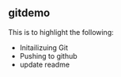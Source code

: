 ## gitdemo
This is to highlight the following:

- Initailizuing Git
- Pushing to github
- update readme
